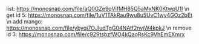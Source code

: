 list: https://monosnap.com/file/aQ0GZe9qVifMH85Q5aMxNK0KtwpU1l \n
get id 5: https://monosnap.com/file/1uV1TAkRau9wu8u5UvC1wy4GOz2bEt \n
add mango: https://monosnap.com/file/ybyqi7OJludTgG04NAtf2nvjW4kpkJ \n
remove id 3: https://monosnap.com/file/c929tsbzfWO4kQaoRsKc9VhEmEXmrx